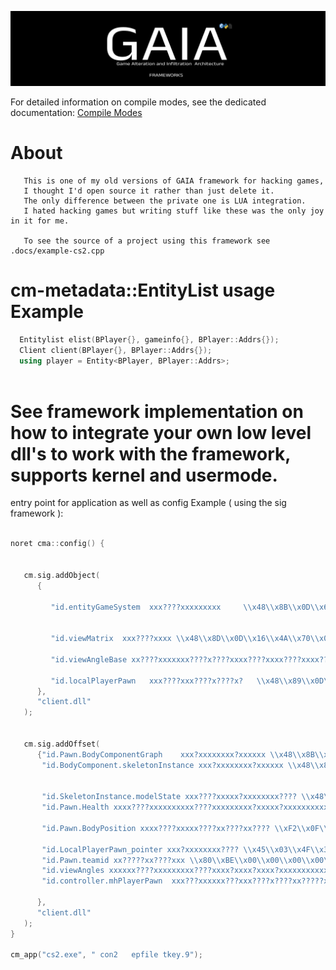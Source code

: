  
![App Screenshot](.doc/png/gaia2.png)
 
 
 
 

 For detailed information on compile modes, see the dedicated documentation:
[Compile Modes](.doc/binary-config/compile_modes.md)
 <h1>About</h1> 
 
	   This is one of my old versions of GAIA framework for hacking games,
       I thought I'd open source it rather than just delete it. 
       The only difference between the private one is LUA integration. 
       I hated hacking games but writing stuff like these was the only joy in it for me. 
  
       To see the source of a project using this framework see .docs/example-cs2.cpp

 

<h1>cm-metadata::EntityList usage Example </h1> 

```cpp
  Entitylist elist(BPlayer{}, gameinfo{}, BPlayer::Addrs{});
  Client client(BPlayer{}, BPlayer::Addrs{});
  using player = Entity<BPlayer, BPlayer::Addrs>;  
  
``` 
<h1>
See framework implementation on how to integrate your own low level dll's to work with the framework, supports kernel and usermode.
</h1> 

entry point for application as well as config Example ( using the sig framework ):
```cpp

noret cma::config() {


   cm.sig.addObject(
      {

         "id.entityGameSystem  xxx????xxxxxxxxx     \\x48\\x8B\\x0D\\x65\\x09\\x44\\x01\\x8B\\xF3\\xC1\\xEB\\x0E\\x81\\xE6\\xFF\\x3F",


         "id.viewMatrix  xxx????xxxx \\x48\\x8D\\x0D\\x16\\x4A\\x70\\x01\\x48\\xC1\\xE0\\x06  ",

         "id.viewAngleBase xx????xxxxxxx????x????xxxx????xxxx????xxxx???? \\xFF\\x15\\x00\\x00\\x00\\x00\\x84\\xC0\\x74\\x0C\\x48\\x8D\\x0D\\x00\\x00\\x00\\x00\\xE8\\x00\\x00\\x00\\x00\\x48\\x8B\\xB4\\x24\\x00\\x00\\x00\\x00\\x48\\x8B\\xCE\\xE8\\x00\\x00\\x00\\x00\\x48\\x8B\\xCE\\xE8\\x00\\x00\\x00\\x00 dpos.13",

         "id.localPlayerPawn   xxx????xxx????x????x?   \\x48\\x89\\x0D\\x40\\xDB\\x69\\x01\\x48\\x89\\x0D\\x41\\xDB\\x69\\x01\\x89\\x0D\\x43\\xDB\\x69\\x01\\x48\\x89\\x0D"
      },
      "client.dll"
   );


   cm.sig.addOffset(
      {"id.Pawn.BodyComponentGraph    xxx?xxxxxxxx?xxxxxx \\x48\\x8B\\x49\\x00\\x48\\x85\\xC9\\x74\\x39\\x48\\x8B\\x49\\x00\\x48\\x8B\\x01\\xFF\\x50\\x48 dpos.3",
       "id.BodyComponent.skeletonInstance xxx?xxxxxxxx?xxxxxx \\x48\\x8B\\x49\\x00\\x48\\x85\\xC9\\x74\\x39\\x48\\x8B\\x49\\x00\\x48\\x8B\\x01\\xFF\\x50\\x48 dpos.12",


       "id.SkeletonInstance.modelState xxx????xxxxx?xxxxxxxx???? \\x48\\x8B\\x89\\x00\\x00\\x00\\x00\\x48\\x8B\\x01\\xFF\\x50\\x00\\x48\\x85\\xC0\\x74\\x17\\x48\\x8B\\x80\\x00\\x00\\x00\\x00 pos.3",
       "id.Pawn.Health xxxx????xxxxxxxxxx????xxxxxxxxx?xxxxx?xxxxxxxxxxxxxxxx \\xF3\\x0F\\x10\\x81\\x00\\x00\\x00\\x00\\x0F\\x57\\xD2\\x0F\\x5A\\xF8\\xF3\\x0F\\x10\\x81\\x00\\x00\\x00\\x00\\x48\\x8D\\x4D\\xD0\\xF2\\x0F\\x11\\x7C\\x24\\x00\\xF2\\x0F\\x11\\x74\\x24\\x00\\x0F\\xC6\\xC9\\x55\\xF3\\x0F\\x5A\\xD9\\x0F\\x5A\\xE0\\xF3\\x41\\x0F\\x5A\\xD0 dpos.4",

       "id.Pawn.BodyPosition xxxx????xxxxx????xx????xx???? \\xF2\\x0F\\x11\\x83\\x00\\x00\\x00\\x00\\x8B\\x40\\x08\\x89\\x83\\x00\\x00\\x00\\x00\\x8B\\x83\\x00\\x00\\x00\\x00\\x89\\x83\\x00\\x00\\x00\\x00 dpos.4",

       "id.LocalPlayerPawn_pointer xxx?xxxxxxxx???? \\x45\\x03\\x4F\\x30\\x02\\xDA\\x8B\\x04\\xAF\\x41\\x81\\xC1\\x00\\x00\\x00\\x00 dpos.3",   // this ones very bad
       "id.Pawn.teamid xx?????xx????xxx \\x80\\xBE\\x00\\x00\\x00\\x00\\x00\\x0F\\x84\\x00\\x00\\x00\\x00\\x49\\x8B\\xCE pos.2",
       "id.viewAngles xxxxxx????xxxxxxxxx????xxxx?xxxx?xxxx?xxxxxxxxxxxxxx \\xF2\\x41\\x0F\\x10\\x84\\x30\\x00\\x00\\x00\\x00\\xF2\\x41\\x0F\\x11\\x01\\x41\\x8B\\x84\\x30\\x00\\x00\\x00\\x00\\x48\\x8B\\x5C\\x24\\x00\\x48\\x8B\\x6C\\x24\\x00\\x48\\x8B\\x74\\x24\\x00\\x41\\x89\\x41\\x08\\x48\\x83\\xC4\\x20\\x41\\x5F\\x41\\x5E\\x5F\\xC3  dpos.6",
       "id.controller.mhPlayerPawn  xxx???xxxxxx???xxx????x????xx?????xxx??   \\x0F\\x84\\xC3\\x00\\x00\\x00\\x4D\\x85\\xFF\\x0F\\x84\\xBA\\x00\\x00\\x00\\x41\\x8B\\x8F\\xE4\\x07\\x00\\x00\\x83\\xF9\\xFF\\x74\\x7F\\x4C\\x8B\\x0D\\x96\\xC1\\xD7\\x00\\x4D\\x85\\xC9\\x74\\x73   dpos.18"

      },
      "client.dll"
   );
}

cm_app("cs2.exe", " con2   epfile tkey.9");


```

